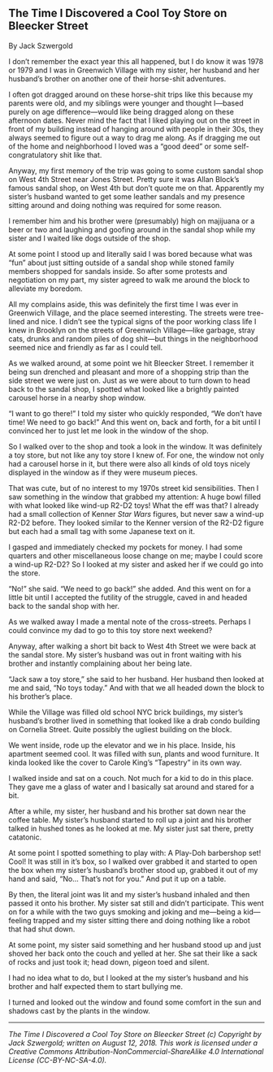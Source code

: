## The Time I Discovered a Cool Toy Store on Bleecker Street

By Jack Szwergold

I don’t remember the exact year this all happened, but I do know it was 1978 or 1979 and I was in Greenwich Village with my sister, her husband and her husband’s brother on another one of their horse-shit adventures.

I often got dragged around on these horse-shit trips like this because my parents were old, and my siblings were younger and thought I—based purely on age difference—would like being dragged along on these afternoon dates. Never mind the fact that I liked playing out on the street in front of my building instead of hanging around with people in their 30s, they always seemed to figure out a way to drag me along. As if dragging me out of the home and neighborhood I loved was a “good deed” or some self-congratulatory shit like that.

Anyway, my first memory of the trip was going to some custom sandal shop on West 4th Street near Jones Street. Pretty sure it was Allan Block’s famous sandal shop, on West 4th but don’t quote me on that. Apparently my sister’s husband wanted to get some leather sandals and my presence sitting around and doing nothing was required for some reason.

I remember him and his brother were (presumably) high on majijuana or a beer or two and laughing and goofing around in the sandal shop while my sister and I waited like dogs outside of the shop.

At some point I stood up and literally said I was bored because what was “fun” about just sitting outside of a sandal shop while stoned family members shopped for sandals inside. So after some protests and negotiation on my part, my sister agreed to walk me around the block to alleviate my boredom.

All my complains aside, this was definitely the first time I was ever in Greenwich Village, and the place seemed interesting. The streets were tree-lined and nice. I didn’t see the typical signs of the poor working class life I knew in Brooklyn on the streets of Greenwich Village—like garbage, stray cats, drunks and random piles of dog shit—but things in the neighborhood seemed nice and friendly as far as I could tell.

As we walked around, at some point we hit Bleecker Street. I remember it being sun drenched and pleasant and more of a shopping strip than the side street we were just on. Just as we were about to turn down to head back to the sandal shop, I spotted what looked like a brightly painted carousel horse in a nearby shop window.

“I want to go there!” I told my sister who quickly responded, “We don’t have time! We need to go back!” And this went on, back and forth, for a bit until I convinced her to just let me look in the window of the shop.

So I walked over to the shop and took a look in the window. It was definitely a toy store, but not like any toy store I knew of. For one, the window not only had a carousel horse in it, but there were also all kinds of old toys nicely displayed in the window as if they were museum pieces.

That was cute, but of no interest to my 1970s street kid sensibilities. Then I saw something in the window that grabbed my attention: A huge bowl filled with what looked like wind-up R2-D2 toys! What the eff was that? I already had a small collection of Kenner *Star Wars* figures, but never saw a wind-up R2-D2 before. They looked similar to the Kenner version of the R2-D2 figure but each had a small tag with some Japanese text on it.

I gasped and immediately checked my pockets for money. I had some quarters and other miscellaneous loose change on me; maybe I could score a wind-up R2-D2? So I looked at my sister and asked her if we could go into the store.

“No!” she said. “We need to go back!” she added. And this went on for a little bit until I accepted the futility of the struggle, caved in and headed back to the sandal shop with her.

As we walked away I made a mental note of the cross-streets. Perhaps I could convince my dad to go to this toy store next weekend?

Anyway, after walking a short bit back to West 4th Street we were back at the sandal store. My sister’s husband was out in front waiting with his brother and instantly complaining about her being late.

“Jack saw a toy store,” she said to her husband. Her husband then looked at me and said, “No toys today.” And with that we all headed down the block to his brother’s place.

While the Village was filled old school NYC brick buildings, my sister’s husband’s brother lived in something that looked like a drab condo building on Cornelia Street. Quite possibly the ugliest building on the block.

We went inside, rode up the elevator and we in his place. Inside, his apartment seemed cool. It was filled with sun, plants and wood furniture. It kinda looked like the cover to Carole King’s “Tapestry” in its own way.

I walked inside and sat on a couch. Not much for a kid to do in this place. They gave me a glass of water and I basically sat around and stared for a bit.

After a while, my sister, her husband and his brother sat down near the coffee table. My sister’s husband started to roll up a joint and his brother talked in hushed tones as he looked at me. My sister just sat there, pretty catatonic.

At some point I spotted something to play with: A Play-Doh barbershop set! Cool! It was still in it’s box, so I walked over grabbed it and started to open the box when my sister’s husband’s brother stood up, grabbed it out of my hand and said, “No… That’s not for you.” And put it up on a table.

By then, the literal joint was lit and my sister’s husband inhaled and then passed it onto his brother. My sister sat still and didn’t participate. This went on for a while with the two guys smoking and joking and me—being a kid—feeling trapped and my sister sitting there and doing nothing like a robot that had shut down.

At some point, my sister said something and her husband stood up and just shoved her back onto the couch and yelled at her. She sat their like a sack of rocks and just took it; head down, pigeon toed and silent.

I had no idea what to do, but I looked at the my sister’s husband and his brother and half expected them to start bullying me.

I turned and looked out the window and found some comfort in the sun and shadows cast by the plants in the window.

***

*The Time I Discovered a Cool Toy Store on Bleecker Street (c) Copyright by Jack Szwergold; written on August 12, 2018. This work is licensed under a Creative Commons Attribution-NonCommercial-ShareAlike 4.0 International License (CC-BY-NC-SA-4.0).*